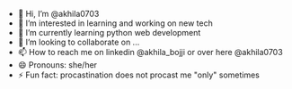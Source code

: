 - 👋 Hi, I’m @akhila0703
- 👀 I’m interested in learning and working on new tech
- 🌱 I’m currently learning python web development
- 💞️ I’m looking to collaborate on ...
- 📫 How to reach me on linkedin @akhila_bojji or over here @akhila0703
- 😄 Pronouns: she/her
- ⚡ Fun fact: procastination does not procast me "only" sometimes

<!---
akhila0703/akhila0703 is a ✨ special ✨ repository because its `README.md` (this file) appears on your GitHub profile.
You can click the Preview link to take a look at your changes.
--->
